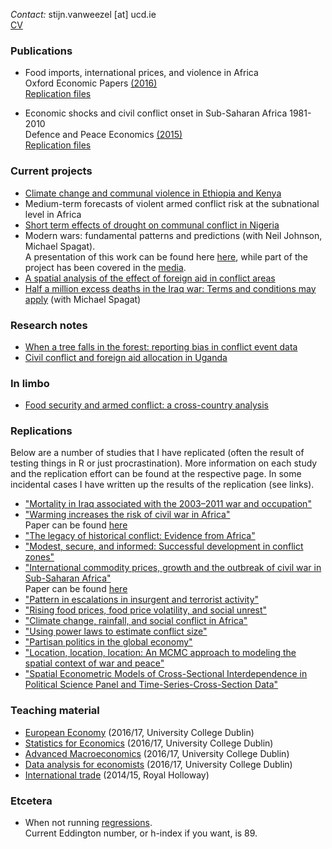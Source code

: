 *Contact:* stijn.vanweezel [at] ucd.ie <br>
[CV](https://github.com/CommonEconomist/cv/raw/master/cv_svw.pdf)

### Publications
* Food imports, international prices, and violence in Africa <br>
Oxford Economic Papers [(2016)](http://oep.oxfordjournals.org/content/68/3/758.abstract)<br>
[Replication files](https://github.com/CommonEconomist/Publications/tree/master/OEP_2016)

* Economic shocks and civil conflict onset in Sub-Saharan Africa 1981-2010<br>
Defence and Peace Economics [(2015)](http://www.tandfonline.com/doi/full/10.1080/10242694.2014.887489) <br>
[Replication files](https://github.com/CommonEconomist/Publications/tree/master/DPE_2015)

### Current projects
* [Climate change and communal violence in Ethiopia and Kenya](https://ssrn.com/abstract=2880526)
* Medium-term forecasts of violent armed conflict risk at the subnational level in Africa 
* [Short term effects of drought on communal conflict in Nigeria](https://ssrn.com/abstract=2880540)
* Modern wars: fundamental patterns and predictions (with Neil Johnson, Michael Spagat). <br> 
A presentation of this work can be found here [here](https://mikespagat.wordpress.com/2016/03/31/predicting-the-size-distribution-of-violent-events-in-war/), while part of the project has been covered in the [media](http://projects.wionews.com/terrormaths/index.html). 
* [A spatial analysis of the effect of foreign aid in conflict areas](http://ssrn.com/abstract=2450867)
* [Half a million excess deaths in the Iraq war: Terms and conditions may apply](http://papers.ssrn.com/sol3/papers.cfm?abstract_id=2664659) (with Michael Spagat)

### Research notes
* [When a tree falls in the forest: reporting bias in conflict event data](http://ssrn.com/abstract=2805949)
* [Civil conflict and foreign aid allocation in Uganda](http://ssrn.com/abstract=2843797)

### In limbo
* [Food security and armed conflict: a cross-country analysis](https://ssrn.com/abstract=2934177)

### Replications
Below are a number of studies that I have replicated (often the result of testing things in R or just procrastination). 
More information on each study and the replication effort can be found at the respective page. In some incidental cases I have written up the results of the replication (see links). 

* ["Mortality in Iraq associated with the 2003–2011 war and occupation"](https://github.com/CommonEconomist/Replications/tree/master/2013_Hagopian_et_al)
* ["Warming increases the risk of civil war in Africa"](https://github.com/CommonEconomist/Replications/tree/master/2009_Burke_et_al) <br>
Paper can be found [here](http://papers.ssrn.com/abstract_id=2550228) 
* ["The legacy of historical conflict: Evidence from Africa"](https://github.com/CommonEconomist/Replications/tree/master/2014_Besley_Reynal-Querol)
* ["Modest, secure, and informed: Successful development in conflict zones"](https://github.com/CommonEconomist/Replications/tree/master/2013_Berman_et_al)
* ["International commodity prices, growth and the outbreak of civil war in Sub-Saharan Africa"](https://github.com/CommonEconomist/Replications/tree/master/2010_Bruckner_Ciccone)<br>
Paper can be found [here](http://ssrn.com/abstract=2688476)
* ["Pattern in escalations in insurgent and terrorist activity"](https://github.com/CommonEconomist/Replications/tree/master/2011_Johnson_et_al)
* ["Rising food prices, food price volatility, and social unrest"](https://github.com/CommonEconomist/Replications/tree/master/2015_Bellemare)
* ["Climate change, rainfall, and social conflict in Africa"](https://github.com/CommonEconomist/Replications/tree/master/2012_Hendrix_Salehyan)
* ["Using power laws to estimate conflict size"](https://github.com/CommonEconomist/Replications/tree/master/2014_Friedman)
* ["Partisan politics in the global economy"](https://github.com/CommonEconomist/Replications/tree/master/1998_Garrett)
* ["Location, location, location: An MCMC approach to modeling the spatial context of war and peace"](https://github.com/CommonEconomist/Replications/tree/master/2002_Ward_Gleditsch)
* ["Spatial Econometric Models of Cross-Sectional Interdependence in Political Science Panel and Time-Series-Cross-Section Data"](https://github.com/CommonEconomist/Replications/tree/master/2007_Franzese_Hays)

### Teaching material
* [European Economy](https://github.com/CommonEconomist/Teaching/tree/master/european_economy) (2016/17, University College Dublin)
* [Statistics for Economics](https://github.com/CommonEconomist/Teaching/tree/master/statistics_economics) (2016/17, University College Dublin)
* [Advanced Macroeconomics](https://github.com/CommonEconomist/Teaching/tree/master/advanced_macroeconomics) (2016/17, University College Dublin)
* [Data analysis for economists](https://github.com/CommonEconomist/Teaching/tree/master/data_analysis) (2016/17, University College Dublin)
* [International trade](https://github.com/CommonEconomist/Teaching/tree/master/international_trade) (2014/15, Royal Holloway)

### Etcetera
* When not running [regressions](https://www.strava.com/athletes/2135375).<br>
Current Eddington number, or h-index if you want, is 89.

